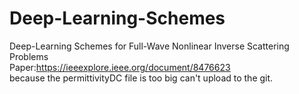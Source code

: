 # Deep-Learning-Schemes
Deep-Learning Schemes for Full-Wave Nonlinear Inverse Scattering Problems  
Paper:https://ieeexplore.ieee.org/document/8476623  
because the permittivityDC file is too big can't upload to the git.
